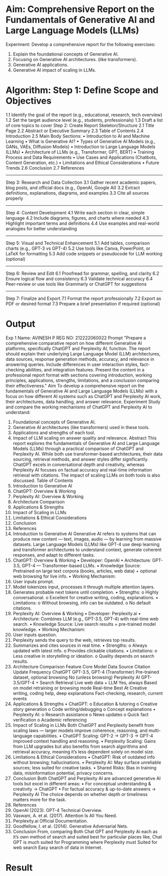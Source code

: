 # Aim:	Comprehensive Report on the Fundamentals of Generative AI and Large Language Models (LLMs)
Experiment:
Develop a comprehensive report for the following exercises:
1.	Explain the foundational concepts of Generative AI. 
2.	Focusing on Generative AI architectures. (like transformers).
3.	Generative AI applications.
4.	Generative AI impact of scaling in LLMs.

# Algorithm: Step 1: Define Scope and Objectives
1.1 Identify the goal of the report (e.g., educational, research, tech overview)
1.2 Set the target audience level (e.g., students, professionals)
1.3 Draft a list of core topics to cover
Step 2: Create Report Skeleton/Structure
2.1 Title Page
2.2 Abstract or Executive Summary
2.3 Table of Contents
2.4 Introduction
2.5 Main Body Sections:
•	Introduction to AI and Machine Learning
•	What is Generative AI?
•	Types of Generative AI Models (e.g., GANs, VAEs, Diffusion Models)
•	Introduction to Large Language Models (LLMs)
•	Architecture of LLMs (e.g., Transformer, GPT, BERT)
•	Training Process and Data Requirements
•	Use Cases and Applications (Chatbots, Content Generation, etc.)
•	Limitations and Ethical Considerations
•	Future Trends
2.6 Conclusion
2.7 References
________________________________________
Step 3: Research and Data Collection
3.1 Gather recent academic papers, blog posts, and official docs (e.g., OpenAI, Google AI)
3.2 Extract definitions, explanations, diagrams, and examples
3.3 Cite all sources properly
________________________________________
Step 4: Content Development
4.1 Write each section in clear, simple language
4.2 Include diagrams, figures, and charts where needed
4.3 Highlight important terms and definitions
4.4 Use examples and real-world analogies for better understanding
________________________________________
Step 5: Visual and Technical Enhancement
5.1 Add tables, comparison charts (e.g., GPT-3 vs GPT-4)
5.2 Use tools like Canva, PowerPoint, or LaTeX for formatting
5.3 Add code snippets or pseudocode for LLM working (optional)
________________________________________
Step 6: Review and Edit
6.1 Proofread for grammar, spelling, and clarity
6.2 Ensure logical flow and consistency
6.3 Validate technical accuracy
6.4 Peer-review or use tools like Grammarly or ChatGPT for suggestions
________________________________________
Step 7: Finalize and Export
7.1 Format the report professionally
7.2 Export as PDF or desired format
7.3 Prepare a brief presentation if required (optional)



# Output
Exp 1 
Name: AVINESH P 
REG NO: 212222060022 
Prompt 
"Prepare a comprehensive comparative report on how different Generative AI platforms, specifically 
ChatGPT and Perplexity AI, function. The report should explain their underlying Large Language 
Model (LLM) architectures, data sources, response generation methods, accuracy, and relevance in 
answering queries. Include differences in user interaction styles, fact-checking abilities, and 
integration features. Present the content in a professional report format with sections covering 
introduction, working principles, applications, strengths, limitations, and a conclusion comparing 
their effectiveness." 
Aim 
To develop a comprehensive report on the fundamentals of Generative AI and Large Language 
Models (LLMs) with a focus on how different AI systems such as ChatGPT and Perplexity AI work, 
their architectures, data handling, and answer relevance. 
Experiment 
Study and compare the working mechanisms of ChatGPT and Perplexity AI to understand: 
1. Foundational concepts of Generative AI. 
2. Generative AI architectures (like transformers) used in these tools. 
3. Applications and strengths of each tool. 
4. Impact of LLM scaling on answer quality and relevance. 
Abstract 
This report explores the fundamentals of Generative AI and Large Language Models (LLMs) through a 
practical comparison of ChatGPT and Perplexity AI. While both use transformer-based architectures, 
their data sourcing, retrieval methods, and answer styles differ significantly. ChatGPT excels in 
conversational depth and creativity, whereas Perplexity AI focuses on factual accuracy and real-time 
information retrieval with citations. The impact of scaling LLMs on both tools is also discussed. 
Table of Contents 
1. Introduction to Generative AI 
2. ChatGPT: Overview & Working 
3. Perplexity AI: Overview & Working 
4. Architecture Comparison 
5. Applications & Strengths 
6. Impact of Scaling in LLMs 
7. Limitations & Ethical Considerations 
8. Conclusion 
9. References 
1. Introduction to Generative AI 
Generative AI refers to systems that can produce new content — text, images, audio — by learning 
from massive datasets. Large Language Models (LLMs) like GPT-4 use deep learning and transformer 
architectures to understand context, generate coherent responses, and adapt to different tasks. 
2. ChatGPT: Overview & Working 
• Developer: OpenAI 
• Architecture: GPT-3.5, GPT-4 — Transformer-based LLMs. 
• Knowledge Source: Pretrained on large text corpora (books, articles, web data) + optional 
web browsing for live info. 
• Working Mechanism: 
1. User inputs prompt. 
2. Model tokenizes input, processes it through multiple attention layers. 
3. Generates probable next tokens until completion. 
• Strengths: 
o Highly conversational. 
o Excellent for creative writing, coding, explanations. 
• Limitations: 
o Without browsing, info can be outdated. 
o No default citations. 
3. Perplexity AI: Overview & Working 
• Developer: Perplexity.ai 
• Architecture: Combines LLM (e.g., GPT-3.5, GPT-4) with real-time web search. 
• Knowledge Source: Live search results + pre-trained model knowledge. 
• Working Mechanism: 
1. User inputs question. 
2. Perplexity sends the query to the web, retrieves top results. 
3. Summarizes and cites sources in real time. 
• Strengths: 
o Always updated with latest info. 
o Provides clickable citations. 
• Limitations: 
o Less creative in storytelling or ideation. 
o Quality depends on search results. 
4. Architecture Comparison 
Feature 
Core Model 
Data Source 
Citation 
Update 
Frequency 
ChatGPT 
GPT-3.5, GPT-4 (Transformer) 
Pre-trained dataset, optional browsing 
No (unless browsing) 
Perplexity AI 
GPT-3.5/GPT-4 + Search Retrieval 
Live web data + LLM 
Yes, always 
Based on model retraining or browsing mode Real-time 
Best At 
Creative writing, coding help, deep 
explanations 
Fact-checking, research, current 
events 
5. Applications & Strengths 
• ChatGPT: 
o Education & tutoring 
o Creative story generation 
o Code writing/debugging 
o Concept explanations 
• Perplexity AI: 
o Research assistance 
o News updates 
o Quick fact verification 
o Academic referencing 
6. Impact of Scaling in LLMs 
Both ChatGPT and Perplexity benefit from scaling laws — larger models improve coherence, 
reasoning, and multi-language capabilities. 
• ChatGPT Scaling: GPT-2 → GPT-3 → GPT-4 improved context handling and reasoning. 
• Perplexity Scaling: Gains from LLM upgrades but also benefits from search algorithms and 
retrieval accuracy, meaning it’s less dependent solely on model size. 
7. Limitations & Ethical Considerations 
• ChatGPT: Risk of outdated info without browsing; hallucinations. 
• Perplexity AI: May surface unreliable sources; less suited for creative tasks. 
• Shared Risks: Bias in training data, misinformation potential, privacy concerns. 
8. Conclusion 
Both ChatGPT and Perplexity AI are advanced generative AI tools but excel in different areas: 
• For conceptual understanding & creativity → ChatGPT 
• For factual accuracy & up-to-date answers → Perplexity AI 
The choice depends on whether depth or timeliness matters more for the task. 
9. References 
1. OpenAI (2023). GPT-4 Technical Overview. 
2. Vaswani, A. et al. (2017). Attention Is All You Need. 
3. Perplexity.ai Official Documentation. 
4. Goodfellow, I. et al. (2014). Generative Adversarial Nets. 
10. Conclusion 
From, comparing Both Chat GPT and Perplexity Ai each as it’s own method of search and suited best 
for particular places like, Chat GPT is much suited for Programming where Perplexity must Suited for 
web search Easy search of data in Internet. 


# Result
